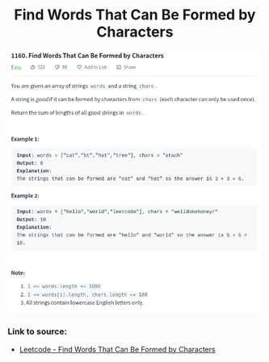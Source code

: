 <h1 align="center">Find Words That Can Be Formed by Characters</h1>

![alt text](https://raw.githubusercontent.com/matthew01lokiet/Github-repos-images/main/Algs/HashMap/KWP8pDFN_o.png)

### Link to source: 
- <a href="https://leetcode.com/problems/find-words-that-can-be-formed-by-characters/">Leetcode - Find Words That Can Be Formed by Characters</a>

